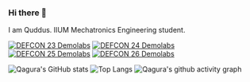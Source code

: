 ### Hi there 👋
I am Quddus. IIUM Mechatronics Engineering student.

<!--
**qryskalyst20/qryskalyst20** is a ✨ _special_ ✨ repository because its `README.md` (this file) appears on your GitHub profile.

Here are some ideas to get you started:

- 🔭 I’m currently working on ...
- 🌱 I’m currently learning ...
- 👯 I’m looking to collaborate on ...
- 🤔 I’m looking for help with ...
- 💬 Ask me about ...
- 📫 How to reach me: ...
- 😄 Pronouns: ...
- ⚡ Fun fact: ...
-->

[![DEFCON 23 Demolabs](https://hackwith.github.io/badges/defcon/23/demolabs.svg)](https://www.defcon.org/html/defcon-23/dc-23-demolab.html)
[![DEFCON 24 Demolabs](https://hackwith.github.io/badges/defcon/24/demolabs.svg)](https://www.defcon.org/html/defcon-24/dc-24-demolabs.html)
[![DEFCON 25 Demolabs](https://hackwith.github.io/badges/defcon/25/demolabs.svg)](https://www.defcon.org/html/defcon-25/dc-25-demolabs.html)
[![DEFCON 26 Demolabs](https://hackwith.github.io/badges/defcon/26/demolabs.svg)](https://www.defcon.org/html/defcon-26/dc-26-demolabs.html)


![Qagura's GitHub stats](https://github-readme-stats.vercel.app/api?username=qryskalyst20&show_icons=true&theme=transparent)
![Top Langs](https://github-readme-stats.vercel.app/api/top-langs/?username=qryskalyst20&layout=compact&theme=dark)
![Qagura's github activity graph](https://github-readme-activity-graph.cyclic.app/graph?username=qryskalyst20&theme=github-compact)
